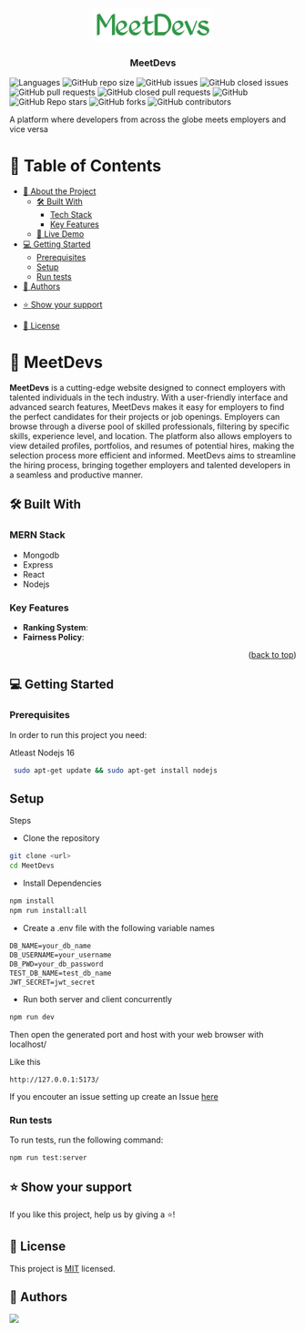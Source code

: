 <div align="center">
  <img src="logo-removebg.png" alt="logo" width="210"  height="auto" />
  <br/>

  <h3><b>MeetDevs</b></h3>

</div>

![Languages](https://img.shields.io/github/languages/top/Ayobami6/MeetDevs)
![GitHub repo size](https://img.shields.io/github/repo-size/Ayobami6/MeetDevs)
![GitHub issues](https://img.shields.io/github/issues/Ayobami6/MeetDevs)
![GitHub closed issues](https://img.shields.io/github/issues-closed/Ayobami6/MeetDevs)
![GitHub pull requests](https://img.shields.io/github/issues-pr/Ayobami6/MeetDevs)
![GitHub closed pull requests](https://img.shields.io/github/issues-pr-closed-raw/Ayobami6/MeetDevs)
![GitHub](https://img.shields.io/github/license/Ayobami6/MeetDevs)
![GitHub Repo stars](https://img.shields.io/github/stars/Ayobami6/MeetDevs?style=social)
![GitHub forks](https://img.shields.io/github/forks/Ayobami6/MeetDevs?style=social)
![GitHub contributors](https://img.shields.io/github/contributors/Ayobami6/MeetDevs)


A platform where developers from across the globe meets employers and vice versa

# 📗 Table of Contents

- [📖 About the Project](#about-project)
  - [🛠 Built With](#built-with)
    - [Tech Stack](#tech-stack)
    - [Key Features](#key-features)
  - [🚀 Live Demo](#live-demo)
- [💻 Getting Started](#getting-started)
  - [Prerequisites](#prerequisites)
  - [Setup](#setup)
  <!-- - [Install](#install)
  - [Usage](#usage) -->
  - [Run tests](#run-tests)
  <!-- - [Deployment](#deployment) -->
- [👥 Authors](#authors)
<!-- - [🔭 Future Features](#future-features) -->
<!-- - [🤝 Contributing](#contributing) -->
- [⭐️ Show your support](#support)
<!-- - [🙏 Acknowledgements](#acknowledgements)
- [❓ FAQ (OPTIONAL)](#faq) -->
- [📝 License](#license)


<!-- PROJECT DESCRIPTION -->

# 📖 MeetDevs <a name="about-project"></a>

**MeetDevs** is a cutting-edge website designed to connect employers with talented individuals in the tech industry. With a user-friendly interface and advanced search features, MeetDevs makes it easy for employers to find the perfect candidates for their projects or job openings. Employers can browse through a diverse pool of skilled professionals, filtering by specific skills, experience level, and location. The platform also allows employers to view detailed profiles, portfolios, and resumes of potential hires, making the selection process more efficient and informed. MeetDevs aims to streamline the hiring process, bringing together employers and talented developers in a seamless and productive manner.
## 🛠 Built With <a name="built-with"></a>

### MERN Stack <a name="tech-stack"></a>

- Mongodb
- Express 
- React
- Nodejs



<!-- Features -->

### Key Features <a name="key-features"></a>

- **Ranking System**:
- **Fairness Policy**:

<p align="right">(<a href="#readme-top">back to top</a>)</p>

<!-- LIVE DEMO -->

<!-- ## 🚀 Live Demo <a name="live-demo"></a>

- [Demo](https://beta.peersonline.tech)

<p align="right">(<a href="#readme-top">back to top</a>)</p> -->

<!-- GETTING STARTED -->

## 💻 Getting Started <a name="getting-started"></a>

### Prerequisites

In order to run this project you need:

Atleast Nodejs 16

```sh
 sudo apt-get update && sudo apt-get install nodejs
```

## Setup <a name="setup"></a>


Steps

- Clone the repository

```bash
git clone <url>
cd MeetDevs
```

- Install Dependencies

```sh
npm install
npm run install:all
```
- Create a .env file with the following variable names

```
DB_NAME=your_db_name
DB_USERNAME=your_username
DB_PWD=your_db_password
TEST_DB_NAME=test_db_name
JWT_SECRET=jwt_secret
```

- Run both server and client concurrently

```sh
npm run dev
```

Then open the generated port and host with your web browser with localhost/

Like this

```
http://127.0.0.1:5173/
```

If you encouter an issue setting up
create an Issue [here](https://github.com/Ayobami6/MeetDevs/issues)

### Run tests

To run tests, run the following command:

```sh
npm run test:server
```

<!--
### Deployment

You can deploy this project using: -->

<!--
Example:

```sh

```
 -->


<!-- AUTHORS -->

<!-- FUTURE FEATURES -->

<!-- CONTRIBUTING -->
<!-- 
## 🤝 Contributing <a name="contributing"></a>

Contributions, issues, and feature requests are welcome!

Feel free to check the [issues page](https://github.com/Ayobami6/Peersonline/issues/).

<p align="right">(<a href="#readme-top">back to top</a>)</p> -->

<!-- SUPPORT -->

## ⭐️ Show your support <a name="support"></a>

If you like this project, help us by giving a ⭐️!


## 📝 License <a name="license"></a>

This project is [MIT](./LICENSE) licensed.


## 👥 Authors <a name="authors"></a>

<a href="https://github.com/Ayobami6/MeetDevs/graphs/contributors">
  <img src="https://contrib.rocks/image?repo=Ayobami6/MeetDevs" />
</a>

